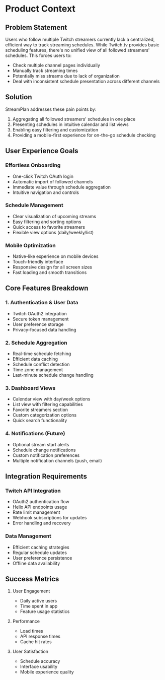 # Product Context

## Problem Statement
Users who follow multiple Twitch streamers currently lack a centralized, efficient way to track streaming schedules. While Twitch.tv provides basic scheduling features, there's no unified view of all followed streamers' schedules. This forces users to:
- Check multiple channel pages individually
- Manually track streaming times
- Potentially miss streams due to lack of organization
- Deal with inconsistent schedule presentation across different channels

## Solution
StreamPlan addresses these pain points by:
1. Aggregating all followed streamers' schedules in one place
2. Presenting schedules in intuitive calendar and list views
3. Enabling easy filtering and customization
4. Providing a mobile-first experience for on-the-go schedule checking

## User Experience Goals

### Effortless Onboarding
- One-click Twitch OAuth login
- Automatic import of followed channels
- Immediate value through schedule aggregation
- Intuitive navigation and controls

### Schedule Management
- Clear visualization of upcoming streams
- Easy filtering and sorting options
- Quick access to favorite streamers
- Flexible view options (daily/weekly/list)

### Mobile Optimization
- Native-like experience on mobile devices
- Touch-friendly interface
- Responsive design for all screen sizes
- Fast loading and smooth transitions

## Core Features Breakdown

### 1. Authentication & User Data
- Twitch OAuth2 integration
- Secure token management
- User preference storage
- Privacy-focused data handling

### 2. Schedule Aggregation
- Real-time schedule fetching
- Efficient data caching
- Schedule conflict detection
- Time zone management
- Last-minute schedule change handling

### 3. Dashboard Views
- Calendar view with day/week options
- List view with filtering capabilities
- Favorite streamers section
- Custom categorization options
- Quick search functionality

### 4. Notifications (Future)
- Optional stream start alerts
- Schedule change notifications
- Custom notification preferences
- Multiple notification channels (push, email)

## Integration Requirements

### Twitch API Integration
- OAuth2 authentication flow
- Helix API endpoints usage
- Rate limit management
- Webhook subscriptions for updates
- Error handling and recovery

### Data Management
- Efficient caching strategies
- Regular schedule updates
- User preference persistence
- Offline data availability

## Success Metrics
1. User Engagement
   - Daily active users
   - Time spent in app
   - Feature usage statistics

2. Performance
   - Load times
   - API response times
   - Cache hit rates

3. User Satisfaction
   - Schedule accuracy
   - Interface usability
   - Mobile experience quality
